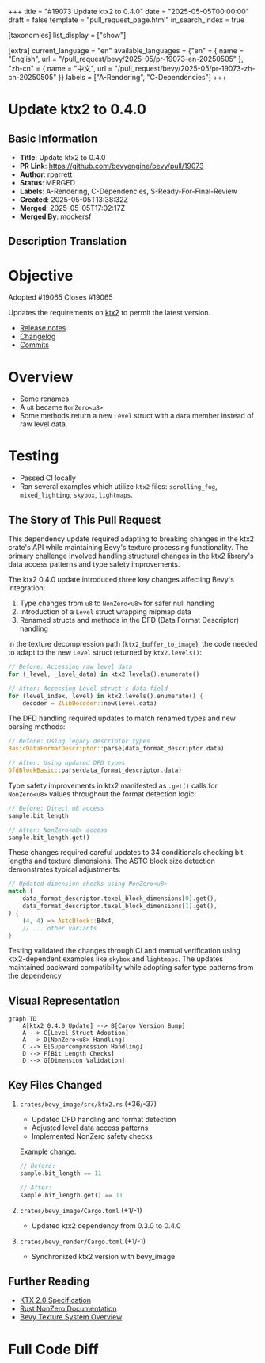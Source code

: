 +++
title = "#19073 Update ktx2 to 0.4.0"
date = "2025-05-05T00:00:00"
draft = false
template = "pull_request_page.html"
in_search_index = true

[taxonomies]
list_display = ["show"]

[extra]
current_language = "en"
available_languages = {"en" = { name = "English", url = "/pull_request/bevy/2025-05/pr-19073-en-20250505" }, "zh-cn" = { name = "中文", url = "/pull_request/bevy/2025-05/pr-19073-zh-cn-20250505" }}
labels = ["A-Rendering", "C-Dependencies"]
+++

# Update ktx2 to 0.4.0

## Basic Information
- **Title**: Update ktx2 to 0.4.0
- **PR Link**: https://github.com/bevyengine/bevy/pull/19073
- **Author**: rparrett
- **Status**: MERGED
- **Labels**: A-Rendering, C-Dependencies, S-Ready-For-Final-Review
- **Created**: 2025-05-05T13:38:32Z
- **Merged**: 2025-05-05T17:02:17Z
- **Merged By**: mockersf

## Description Translation
# Objective

Adopted #19065
Closes #19065

Updates the requirements on [ktx2](https://github.com/BVE-Reborn/ktx2) to permit the latest version.
- [Release notes](https://github.com/BVE-Reborn/ktx2/releases)
- [Changelog](https://github.com/BVE-Reborn/ktx2/blob/trunk/CHANGELOG.md)
- [Commits](https://github.com/BVE-Reborn/ktx2/compare/v0.3.0...v0.4.0)

# Overview

- Some renames
- A `u8` became `NonZero<u8>`
- Some methods return a new `Level` struct with a `data` member instead of raw level data.

# Testing

- Passed CI locally
- Ran several examples which utilize `ktx2` files: `scrolling_fog`, `mixed_lighting`, `skybox`, `lightmaps`.

## The Story of This Pull Request

This dependency update required adapting to breaking changes in the ktx2 crate's API while maintaining Bevy's texture processing functionality. The primary challenge involved handling structural changes in the ktx2 library's data access patterns and type safety improvements.

The ktx2 0.4.0 update introduced three key changes affecting Bevy's integration:
1. Type changes from `u8` to `NonZero<u8>` for safer null handling
2. Introduction of a `Level` struct wrapping mipmap data
3. Renamed structs and methods in the DFD (Data Format Descriptor) handling

In the texture decompression path (`ktx2_buffer_to_image`), the code needed to adapt to the new `Level` struct returned by `ktx2.levels()`:

```rust
// Before: Accessing raw level data
for (_level, _level_data) in ktx2.levels().enumerate()

// After: Accessing Level struct's data field
for (level_index, level) in ktx2.levels().enumerate() {
    decoder = ZlibDecoder::new(level.data)
```

The DFD handling required updates to match renamed types and new parsing methods:

```rust
// Before: Using legacy descriptor types
BasicDataFormatDescriptor::parse(data_format_descriptor.data)

// After: Using updated DFD types
DfdBlockBasic::parse(data_format_descriptor.data)
```

Type safety improvements in ktx2 manifested as `.get()` calls for `NonZero<u8>` values throughout the format detection logic:

```rust
// Before: Direct u8 access
sample.bit_length

// After: NonZero<u8> access
sample.bit_length.get()
```

These changes required careful updates to 34 conditionals checking bit lengths and texture dimensions. The ASTC block size detection demonstrates typical adjustments:

```rust
// Updated dimension checks using NonZero<u8>
match (
    data_format_descriptor.texel_block_dimensions[0].get(),
    data_format_descriptor.texel_block_dimensions[1].get(),
) {
    (4, 4) => AstcBlock::B4x4,
    // ... other variants
}
```

Testing validated the changes through CI and manual verification using ktx2-dependent examples like `skybox` and `lightmaps`. The updates maintained backward compatibility while adopting safer type patterns from the dependency.

## Visual Representation

```mermaid
graph TD
    A[ktx2 0.4.0 Update] --> B[Cargo Version Bump]
    A --> C[Level Struct Adoption]
    A --> D[NonZero<u8> Handling]
    C --> E[Supercompression Handling]
    D --> F[Bit Length Checks]
    D --> G[Dimension Validation]
```

## Key Files Changed

1. `crates/bevy_image/src/ktx2.rs` (+36/-37)
   - Updated DFD handling and format detection
   - Adjusted level data access patterns
   - Implemented NonZero<u8> safety checks
   
   Example change:
   ```rust
   // Before:
   sample.bit_length == 11
   
   // After:
   sample.bit_length.get() == 11
   ```

2. `crates/bevy_image/Cargo.toml` (+1/-1)
   - Updated ktx2 dependency from 0.3.0 to 0.4.0

3. `crates/bevy_render/Cargo.toml` (+1/-1)
   - Synchronized ktx2 version with bevy_image

## Further Reading

- [KTX 2.0 Specification](https://github.khronos.org/KTX-Specification/)
- [Rust NonZero<u8> Documentation](https://doc.rust-lang.org/std/num/struct.NonZeroU8.html)
- [Bevy Texture System Overview](https://bevyengine.org/learn/book/features/assets/textures/)

# Full Code Diff
<see original PR diff>